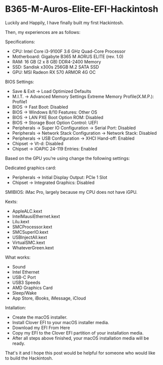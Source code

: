 # B365-M-Auros-Elite-EFI-Hackintosh

Luckily and Happily, I have finally built my first Hackintosh.

Then, my experiences are as follows:

Specifications:
- CPU: Intel Core i3-9100F 3.6 GHz Quad-Core Processor
- Motherboard: Gigabyte B365 M AORUS ELITE (rev. 1.0)
- RAM: 16 GB (2 x 8 GB) DDR4-2400 Memory
- SSD: Sandisk x300s 256GB M.2 SATA SSD
- GPU: MSI Radeon RX 570 ARMOR 4G OC

BIOS Settings:
- Save & Exit → Load Optimized Defaults
- M.I.T. → Advanced Memory Settings Extreme Memory Profile(X.M.P.): Profile1
- BIOS → Fast Boot: Disabled
- BIOS → Windows 8/10 Features: Other OS
- BIOS → LAN PXE Boot Option ROM: Disabled
- BIOS → Storage Boot Option Control: UEFI
- Peripherals → Super IO Configuration → Serial Port: Disabled
- Peripherals → Network Stack Configuration → Network Stack: Disabled
- Peripherals → USB Configuration → XHCI Hand-off: Enabled
- Chipset → Vt-d: Disabled
- Chipset → IOAPIC 24-119 Entries: Enabled

Based on the GPU you’re using change the following settings:

Dedicated graphics card:
- Peripherals → Initial Display Output: PCIe 1 Slot
- Chipset → Integrated Graphics: Disabled

SMIBIOS: iMac Pro, largely because my CPU does not have iGPU.

Kexts:
- AppleALC.kext
- IntelMausiEthernet.kext
- Lilu.kext
- SMCProcessor.kext
- SMCSuperIO.kext
- USBInjectAll.kext
- VirtualSMC.kext
- WhateverGreen.kext

What works:
- Sound
- Intel Ethernet
- USB-C Port
- USB3 Speeds
- AMD Graphics Card
- Sleep/Wake
- App Store, iBooks, iMessage, iCloud

Intallation:
- Create the macOS installer.
- Install Clover EFI to your macOS installer media.
- Download my EFI From Here
- Copy my EFI to the Clover EFI partition of your installation media.
- After all steps above finished, your macOS installation media will be ready.

That's it and I hope this post would be helpful for someone who would like to build the Hackintosh.
